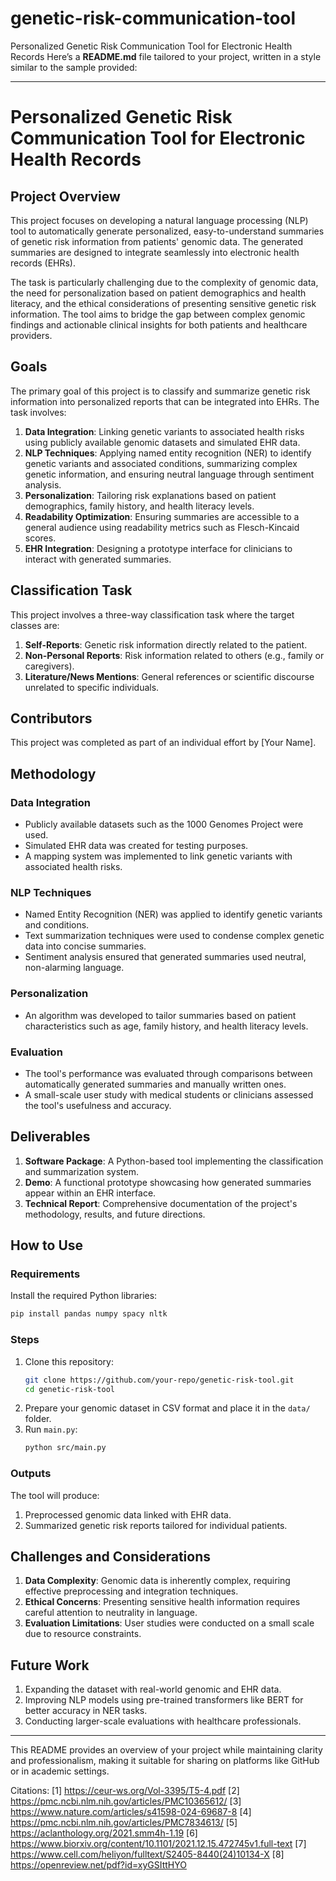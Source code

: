 # genetic-risk-communication-tool
Personalized Genetic Risk Communication Tool for Electronic Health Records
Here’s a **README.md** file tailored to your project, written in a style similar to the sample provided:

---

# Personalized Genetic Risk Communication Tool for Electronic Health Records

## Project Overview

This project focuses on developing a natural language processing (NLP) tool to automatically generate personalized, easy-to-understand summaries of genetic risk information from patients' genomic data. The generated summaries are designed to integrate seamlessly into electronic health records (EHRs). 

The task is particularly challenging due to the complexity of genomic data, the need for personalization based on patient demographics and health literacy, and the ethical considerations of presenting sensitive genetic risk information. The tool aims to bridge the gap between complex genomic findings and actionable clinical insights for both patients and healthcare providers.

## Goals

The primary goal of this project is to classify and summarize genetic risk information into personalized reports that can be integrated into EHRs. The task involves:
1. **Data Integration**: Linking genetic variants to associated health risks using publicly available genomic datasets and simulated EHR data.
2. **NLP Techniques**: Applying named entity recognition (NER) to identify genetic variants and associated conditions, summarizing complex genetic information, and ensuring neutral language through sentiment analysis.
3. **Personalization**: Tailoring risk explanations based on patient demographics, family history, and health literacy levels.
4. **Readability Optimization**: Ensuring summaries are accessible to a general audience using readability metrics such as Flesch-Kincaid scores.
5. **EHR Integration**: Designing a prototype interface for clinicians to interact with generated summaries.

## Classification Task

This project involves a three-way classification task where the target classes are:
1. **Self-Reports**: Genetic risk information directly related to the patient.
2. **Non-Personal Reports**: Risk information related to others (e.g., family or caregivers).
3. **Literature/News Mentions**: General references or scientific discourse unrelated to specific individuals.

## Contributors

This project was completed as part of an individual effort by [Your Name].

## Methodology

### Data Integration
- Publicly available datasets such as the 1000 Genomes Project were used.
- Simulated EHR data was created for testing purposes.
- A mapping system was implemented to link genetic variants with associated health risks.

### NLP Techniques
- Named Entity Recognition (NER) was applied to identify genetic variants and conditions.
- Text summarization techniques were used to condense complex genetic data into concise summaries.
- Sentiment analysis ensured that generated summaries used neutral, non-alarming language.

### Personalization
- An algorithm was developed to tailor summaries based on patient characteristics such as age, family history, and health literacy levels.

### Evaluation
- The tool's performance was evaluated through comparisons between automatically generated summaries and manually written ones.
- A small-scale user study with medical students or clinicians assessed the tool's usefulness and accuracy.

## Deliverables

1. **Software Package**: A Python-based tool implementing the classification and summarization system.
2. **Demo**: A functional prototype showcasing how generated summaries appear within an EHR interface.
3. **Technical Report**: Comprehensive documentation of the project's methodology, results, and future directions.

## How to Use

### Requirements
Install the required Python libraries:
```bash
pip install pandas numpy spacy nltk
```

### Steps
1. Clone this repository:
   ```bash
   git clone https://github.com/your-repo/genetic-risk-tool.git
   cd genetic-risk-tool
   ```
2. Prepare your genomic dataset in CSV format and place it in the `data/` folder.
3. Run `main.py`:
   ```bash
   python src/main.py
   ```

### Outputs
The tool will produce:
1. Preprocessed genomic data linked with EHR data.
2. Summarized genetic risk reports tailored for individual patients.

## Challenges and Considerations

1. **Data Complexity**: Genomic data is inherently complex, requiring effective preprocessing and integration techniques.
2. **Ethical Concerns**: Presenting sensitive health information requires careful attention to neutrality in language.
3. **Evaluation Limitations**: User studies were conducted on a small scale due to resource constraints.

## Future Work

1. Expanding the dataset with real-world genomic and EHR data.
2. Improving NLP models using pre-trained transformers like BERT for better accuracy in NER tasks.
3. Conducting larger-scale evaluations with healthcare professionals.

---

This README provides an overview of your project while maintaining clarity and professionalism, making it suitable for sharing on platforms like GitHub or in academic settings.

Citations:
[1] https://ceur-ws.org/Vol-3395/T5-4.pdf
[2] https://pmc.ncbi.nlm.nih.gov/articles/PMC10365612/
[3] https://www.nature.com/articles/s41598-024-69687-8
[4] https://pmc.ncbi.nlm.nih.gov/articles/PMC7834613/
[5] https://aclanthology.org/2021.smm4h-1.19
[6] https://www.biorxiv.org/content/10.1101/2021.12.15.472745v1.full-text
[7] https://www.cell.com/heliyon/fulltext/S2405-8440(24)10134-X
[8] https://openreview.net/pdf?id=xyGSIttHYO
